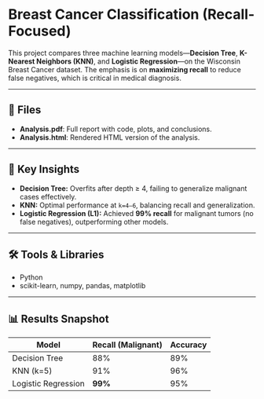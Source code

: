 # Breast Cancer Classification (Recall-Focused)

This project compares three machine learning models—**Decision Tree**, **K-Nearest Neighbors (KNN)**, and **Logistic Regression**—on the Wisconsin Breast Cancer dataset. The emphasis is on **maximizing recall** to reduce false negatives, which is critical in medical diagnosis.

---

## 📄 Files
- **Analysis.pdf**: Full report with code, plots, and conclusions.
- **Analysis.html**: Rendered HTML version of the analysis.

---

## 🔑 Key Insights
- **Decision Tree:** Overfits after depth ≥ 4, failing to generalize malignant cases effectively.  
- **KNN:** Optimal performance at `k=4–6`, balancing recall and generalization.  
- **Logistic Regression (L1):** Achieved **99% recall** for malignant tumors (no false negatives), outperforming other models.

---

## 🛠 Tools & Libraries
- Python  
- scikit-learn, numpy, pandas, matplotlib

---

## 📊 Results Snapshot
| Model               | Recall (Malignant) | Accuracy |
|----------------------|--------------------|----------|
| Decision Tree        | 88%               | 89%      |
| KNN (k=5)            | 91%               | 96%      |
| Logistic Regression  | **99%**           | 95%      |
